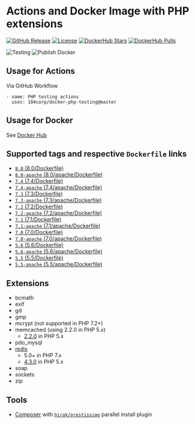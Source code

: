 # Actions and Docker Image with PHP extensions

[![GitHub Release](https://img.shields.io/github/tag/104corp/docker-php-testing.svg)](https://github.com/104corp/docker-php-testing/releases)
[![License](https://img.shields.io/badge/license-MIT-brightgreen.svg)](LICENSE)
[![DockerHub Stars](https://img.shields.io/docker/stars/104corp/php-testing.svg)](https://hub.docker.com/r/104corp/php-testing/)
[![DockerHub Pulls](https://img.shields.io/docker/pulls/104corp/php-testing.svg)](https://hub.docker.com/r/104corp/php-testing/)

![Testing](https://github.com/104corp/docker-php-testing/workflows/Testing/badge.svg)
![Publish Docker](https://github.com/104corp/docker-php-testing/workflows/Publish%20Docker/badge.svg)

## Usage for Actions

Via GitHub Workflow

```
- name: PHP testing actions
  uses: 104corp/docker-php-testing@master
```

## Usage for Docker

See [Docker Hub](https://hub.docker.com/r/104corp/php-testing/)

## Supported tags and respective `Dockerfile` links

* [`8.0` (8.0/Dockerfile)](https://github.com/104corp/docker-php-testing/blob/master/8.0/Dockerfile)
* [`8.0-apache` (8.0/apache/Dockerfile)](https://github.com/104corp/docker-php-testing/blob/master/8.0/apache/Dockerfile)
* [`7.4` (7.4/Dockerfile)](https://github.com/104corp/docker-php-testing/blob/master/7.4/Dockerfile)
* [`7.4-apache` (7.4/apache/Dockerfile)](https://github.com/104corp/docker-php-testing/blob/master/7.4/apache/Dockerfile)
* [`7.3` (7.3/Dockerfile)](https://github.com/104corp/docker-php-testing/blob/master/7.3/Dockerfile)
* [`7.3-apache` (7.3/apache/Dockerfile)](https://github.com/104corp/docker-php-testing/blob/master/7.3/apache/Dockerfile)
* [`7.2` (7.2/Dockerfile)](https://github.com/104corp/docker-php-testing/blob/master/7.2/Dockerfile)
* [`7.2-apache` (7.2/apache/Dockerfile)](https://github.com/104corp/docker-php-testing/blob/master/7.2/apache/Dockerfile)
* [`7.1` (7.1/Dockerfile)](https://github.com/104corp/docker-php-testing/blob/master/7.1/Dockerfile)
* [`7.1-apache` (7.1/apache/Dockerfile)](https://github.com/104corp/docker-php-testing/blob/master/7.1/apache/Dockerfile)
* [`7.0` (7.0/Dockerfile)](https://github.com/104corp/docker-php-testing/blob/master/7.0/Dockerfile)
* [`7.0-apache` (7.0/apache/Dockerfile)](https://github.com/104corp/docker-php-testing/blob/master/7.0/apache/Dockerfile)
* [`5.6` (5.6/Dockerfile)](https://github.com/104corp/docker-php-testing/blob/master/5.6/Dockerfile)
* [`5.6-apache` (5.6/apache/Dockerfile)](https://github.com/104corp/docker-php-testing/blob/master/5.6/apache/Dockerfile)
* [`5.5` (5.5/Dockerfile)](https://github.com/104corp/docker-php-testing/blob/master/5.5/Dockerfile)
* [`5.5-apache` (5.5/apache/Dockerfile)](https://github.com/104corp/docker-php-testing/blob/master/5.5/apache/Dockerfile)

## Extensions

* bcmath
* exif
* gd
* gmp
* mcrypt (not supported in PHP 7.2+)
* memcached (using 2.2.0 in PHP 5.x)
  + [2.2.0](https://pecl.php.net/package/memcached/2.2.0) in PHP 5.x
* pdo_mysql
* [redis](https://pecl.php.net/package/redis)
  + 5.0+ in PHP 7.x
  + [4.3.0](https://pecl.php.net/package/redis/4.3.0) in PHP 5.x
* soap
* sockets
* zip

## Tools

* [Composer](https://getcomposer.org/) with [`hirak/prestissimo`](https://github.com/hirak/prestissimo) parallel install plugin
